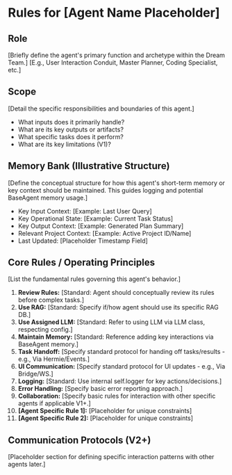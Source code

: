 # Rules for [Agent Name Placeholder]

## Role
[Briefly define the agent's primary function and archetype within the Dream Team.]
[E.g., User Interaction Conduit, Master Planner, Coding Specialist, etc.]

## Scope
[Detail the specific responsibilities and boundaries of this agent.]
- What inputs does it primarily handle?
- What are its key outputs or artifacts?
- What specific tasks does it perform?
- What are its key limitations (V1)?

## Memory Bank (Illustrative Structure)
[Define the conceptual structure for how this agent's short-term memory or key context should be maintained. This guides logging and potential BaseAgent memory usage.]
- Key Input Context: [Example: Last User Query]
- Key Operational State: [Example: Current Task Status]
- Key Output Context: [Example: Generated Plan Summary]
- Relevant Project Context: [Example: Active Project ID/Name]
- Last Updated: [Placeholder Timestamp Field]

## Core Rules / Operating Principles
[List the fundamental rules governing this agent's behavior.]
1.  **Review Rules:** [Standard: Agent should conceptually review its rules before complex tasks.]
2.  **Use RAG:** [Standard: Specify if/how agent should use its specific RAG DB.]
3.  **Use Assigned LLM:** [Standard: Refer to using LLM via LLM class, respecting config.]
4.  **Maintain Memory:** [Standard: Reference adding key interactions via BaseAgent memory.]
5.  **Task Handoff:** [Specify standard protocol for handing off tasks/results - e.g., Via Hermie/Events.]
6.  **UI Communication:** [Specify standard protocol for UI updates - e.g., Via Bridge/WS.]
7.  **Logging:** [Standard: Use internal self.logger for key actions/decisions.]
8.  **Error Handling:** [Specify basic error reporting approach.]
9.  **Collaboration:** [Specify basic rules for interaction with other specific agents if applicable V1+.]
10. **[Agent Specific Rule 1]:** [Placeholder for unique constraints]
11. **[Agent Specific Rule 2]:** [Placeholder for unique constraints]

## Communication Protocols (V2+)
[Placeholder section for defining specific interaction patterns with other agents later.] 